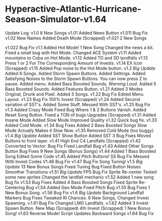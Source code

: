 # Hyperactive-Atlantic-Hurricane-Season-Simulator-v1.64
Update Log:
v1.0
8 New Songs
v1.01
Added News Button
v1.011
Bug Fix
v1.02
New Names
Added Death Mode (Scrapped)
v1.021
2 New Songs

v1.022
Bug Fix
v1.1
Added Hot Mode!
1 New Song
Changed the news a bit.
Fixed a small bug with Hot Mode.
Changed ACE System
v1.11
Added mountains to Cuba on Hot Mode.
v1.12
Added TD and SD landfalls
v1.13
Press 1 or 2 For The Corresponding Amount of Invests.
v1.14
EX Icon (Scrapped)
v1.15
Added Pop noise to the Hot Mode button.
v1.2 *Big Update*
Added 6 Songs.
Added Storm Spawn Buttons.
Added Settings.
Added Satisfying Noises to the Storm Spawn Buttons.
You can now press Z to pause.
Added menu.
Added Bass Boosted Sounds, *Warning Loud*.
Added 5 Bass Boosted Sounds.
Added Features Button.
v1.21
Added 3 Modes Original, Drunk and Pixel.
Added 3 Songs.
v1.22
Bug Fix
Edited Menu Layout.
v1.23
Bug Fix
100% Invest (Scrapped)
v1.24
Added Second variation of SST's.
Added Some Stuff.
Messed With SST's.
v1.25
Bug Fix
v1.3
Added Crazy Mode
Fixed Bug Where 1 & 2 Buttons Vanish.
Added Reset Song Button.
Fixed a TON of bugs
Upgrades (Scrapped)
v1.31
Added Insane Mode
Added Slow Mode
Improved Quality
v1.32
Quick bug fix.
v1.33
Added Cold Mode.
v1.34
Bug Fixes
Added 2 Bass Boosted Songs
Slow Mode Actually Makes it Slow Now.
v1.35
Removed Cold Mode (too buggy)
v1.4 *Big Update*
Added SST Show Button
Added SST 3
Bug Fixes
Moved Buttons to front layer.
v1.41
High End C4 Landfalls (Scrapped)
v1.42
Converted to Vector.
Bug Fix
Fixed Landfall Bug
v1.43
Added Other Songs Button
Bug Fixes
9 New Songs (Bonus Songs)
v1.44
Added 1 Bass Boosted Song
Edited Some Code
v1.45
Added Pitch Buttons!
SS Bug Fix
Messed With Invest Codes
V1.46
Bug Fix
v1.47
Bug Fix
Song Tuning!
v1.5 *Big Update*
13 New Bonus Songs
Fixed Tuning Bug
Fixed Button Noises
Smoother Transitions
v1.51 *Big Update*
FPS Bug Fix
Sprite Re-center
Tested some new sprites
Changed the landfall mechanic
v1.52
Added 1 new song
Bug fix
v1.53
Bug Fixes
Added 4 Bass Boosted Songs
Fixed Sprite Re-Centering Bug
v1.54
Added Geo Mode 
Fixed Pitch Bug
v1.55
Bug Fixes
1 New Bonus Song.
v1.56
Bug Fix
v1.6 *Big Update*
Background Landfall Markers
Bug Fixes
Tweaked RI Chances.
6 New Songs,
Changed Invest Spawning.
v.1.61
Bug Fix
Changed LMG Landfalls.
v.1.62
Added 3 Invest Spawn Button.
New Map (Scrapped)
4th Invest (Scrapped)
1 New Bonus Song!
v1.63
Reverse Mode!
Script Updates
Backward Songs
v1.64
Bug Fix
